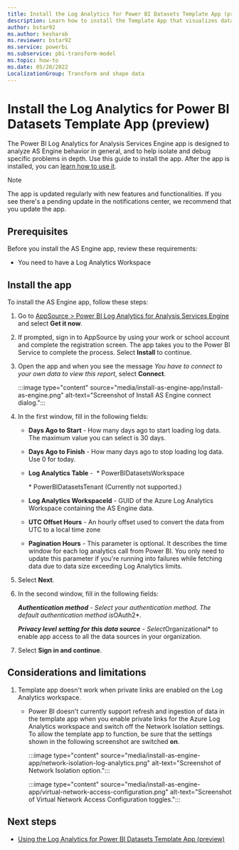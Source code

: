 ```yaml
---
title: Install the Log Analytics for Power BI Datasets Template App (preview)
description: Learn how to install the Template App that visualizes dataset activity from the Analysis Services.
author: bstar92
ms.author: kesharab
ms.reviewer: bstar92
ms.service: powerbi
ms.subservice: pbi-transform-model
ms.topic: how-to
ms.date: 05/20/2022
LocalizationGroup: Transform and shape data
---
```

# Install the Log Analytics for Power BI Datasets Template App (preview)

The Power BI Log Analytics for Analysis Services Engine app is designed to analyze AS Engine behavior in general, and to help isolate and debug specific problems in depth. Use this guide to install the app. After the app is installed, you can [learn how to use it](desktop-loganalytics-reportguide-datasets.md).

>[!NOTE]
>The app is updated regularly with new features and functionalities. If you see there's a pending update in the notifications center, we recommend that you update the app.
>
## Prerequisites

Before you install the AS Engine app, review these requirements:

* You need to have a Log Analytics Workspace

## Install the app

To install the AS Engine app, follow these steps:

1. Go to [AppSource > Power BI Log Analytics for Analysis Services Engine](https://appsource.microsoft.com/product/power-bi/pbi_pcmm.powerbiloganalyticsforasengine) and select **Get it now**.

1. If prompted, sign in to AppSource by using your work or school account and complete the registration screen. The app takes you to the Power BI Service to complete the process. Select **Install** to continue.

1. Open the app and when you see the message *You have to connect to your own data to view this report*, select **Connect**.

    :::image type="content" source="media/install-as-engine-app/install-as-engine.png" alt-text="Screenshot of Install AS Engine connect dialog.":::

1. In the first window, fill in the following fields:

    * **Days Ago to Start** - How many days ago to start loading log data. The maximum value you can select is 30 days.

    * **Days Ago to Finish** - How many days ago to stop loading log data. Use 0 for today.
    * **Log Analytics Table** -
 ​
       ​* PowerBIDatasetsWorkspace

       ​* PowerBIDatasetsTenant (Currently not supported.)

    * **Log Analytics WorkspaceId** - GUID of the Azure Log Analytics Workspace containing the AS Engine data.

    * **UTC Offset Hours** - An hourly offset used to convert the data from UTC to a local time zone

    * **Pagination Hours** - This parameter is optional. It describes the time window for each log analytics call from Power BI. You only need to update this parameter if you're running into failures while fetching data due to data size exceeding Log Analytics limits.
​

1. Select **Next**.

1. In the second window, fill in the following fields:

   ​***Authentication method** - Select your authentication method. The default authentication method is*OAuth2*.

   ​***Privacy level setting for this data source** - Select*Organizational* to enable app access to all the data sources in your organization.

1. Select **Sign in and continue**.

## Considerations and limitations

1. Template app doesn't work when private links are enabled on the Log Analytics workspace.
    * Power BI doesn't currently support refresh and ingestion of data in the template app when you enable private links for the Azure Log Analytics workspace and switch off the Network Isolation settings. To allow the template app to function, be sure that the settings shown in the following screenshot are switched **on**.

        :::image type="content" source="media/install-as-engine-app/network-isolation-log-analytics.png" alt-text="Screenshot of Network Isolation option.":::

        :::image type="content" source="media/install-as-engine-app/virtual-network-access-configuration.png" alt-text="Screenshot of Virtual Network Access Configuration toggles.":::

## Next steps

* [Using the Log Analytics for Power BI Datasets Template App (preview)](desktop-loganalytics-reportguide-datasets.md)
